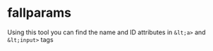 # fallparams
Using this tool you can find the name and ID attributes in `&lt;a>` and `&lt;input>` tags
